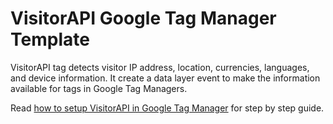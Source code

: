 # VisitorAPI Google Tag Manager Template

VisitorAPI tag detects visitor IP address, location, currencies, languages, and device information. It create a data layer event to make the information available for tags in Google Tag Managers.

Read [how to setup VisitorAPI in Google Tag Manager](https://www.visitorapi.com/help-articles/google-tag-manager) for step by step guide.